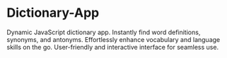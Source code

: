# Dictionary-App
Dynamic JavaScript dictionary app. Instantly find word definitions, synonyms, and antonyms. Effortlessly enhance vocabulary and language skills on the go. User-friendly and interactive interface for seamless use.

